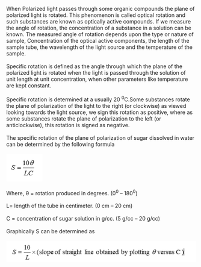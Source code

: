 When Polarized light passes through some organic compounds the plane of polarized light is rotated. This phenomenon is called optical rotation and such substances are known as optically active compounds. If we measure the angle of rotation, the concentration of a substance in a solution can be known. The measured angle of rotation depends upon the type or nature of sample, Concentration of the optical active components, the length of the sample tube, the wavelength of the light source and the temperature of the sample. <br><br>
Specific rotation is defined as the angle through which the plane of the polarized light is rotated when the light is passed through the solution of unit length at unit concentration, when other parameters like temperature are kept constant. <br><br>
Specific rotation is determined at a usually 20 <sup>0</sup>C.Some substances rotate the plane of polarization of the light to the right (or clockwise) as viewed looking towards the light source, we sign this rotation as positive, where as some substances rotate the plane of polarization to the left (or anticlockwise), this rotation is signed as negative. <br><br>
The specific rotation of the plane of polarization of sugar dissolved in water can be determined by the following formula<br><br>
<img src="images/fig7.PNG"><br><br>
Where,    θ = rotation produced in degrees. (0<sup>0</sup> – 180<sup>0</sup>)<br><br>
                L= length of the tube in centimeter. (0 cm – 20 cm)<br><br>
                C = concentration of sugar solution in g/cc. (5 g/cc – 20 g/cc)<br><br>
   Graphically S can be determined as<br><br>
   <img src="images/fig7a.PNG"><br>


